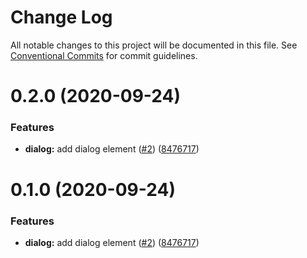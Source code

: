 # Change Log

All notable changes to this project will be documented in this file.
See [Conventional Commits](https://conventionalcommits.org) for commit guidelines.

# 0.2.0 (2020-09-24)

### Features

- **dialog:** add dialog element ([#2](https://github.com/fcarrascosa/fcarrascosa-elements/issues/2)) ([8476717](https://github.com/fcarrascosa/fcarrascosa-elements/commit/8476717127bf4046d17109a01b0f9da8d998a94f))

# 0.1.0 (2020-09-24)

### Features

- **dialog:** add dialog element ([#2](https://github.com/fcarrascosa/fcarrascosa-elements/issues/2)) ([8476717](https://github.com/fcarrascosa/fcarrascosa-elements/commit/8476717127bf4046d17109a01b0f9da8d998a94f))
